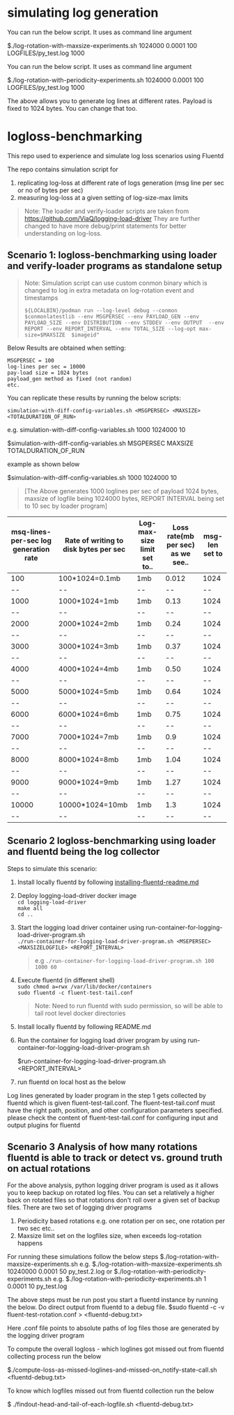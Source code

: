 # simulating log generation 
You can run the below script. It uses <max-log-file-size in bytes> <gap between two consecutive log line in sec> <duration of run in sec> <logfile path> <no of max backupfiles> as command line argument

 $./log-rotation-with-maxsize-experiments.sh 1024000 0.0001 100 LOGFILES/py_test.log 1000
 
You can run the below script. It uses <periodicity at which file get rotated> <gap between two consecutive log line in sec> <duration of run in sec> <logfile path> <no of max backupfiles> as command line argument

 $./log-rotation-with-periodicity-experiments.sh 1024000 0.0001 100 LOGFILES/py_test.log 1000

The above allows you to generate log lines at different rates. Payload is fixed to 1024 bytes. You can change that too.

# logloss-benchmarking
This repo used to experience and simulate log loss scenarios using Fluentd

The repo contains simulation script for 
 1. replicating log-loss at different rate of logs generation (msg line per sec or no of bytes per sec)
 2. measuring log-loss at a given setting of log-size-max limits
 
 > Note: The loader and verify-loader scripts are taken from https://github.com/ViaQ/logging-load-driver
 They are further changed to have more debug/print statements for better understanding on log-loss.

## Scenario 1:  logloss-benchmarking using loader and verify-loader programs as standalone setup

 
 > Note: Simulation script can use custom conmon binary which is changed to log in extra metadata on log-rotation event and timestamps
 >
 > ```${LOCALBIN}/podman run --log-level debug --conmon $conmonlatestlib --env MSGPERSEC --env PAYLOAD_GEN --env PAYLOAD_SIZE --env DISTRIBUTION --env STDDEV --env OUTPUT  --env REPORT --env REPORT_INTERVAL --env TOTAL_SIZE --log-opt max-size=$MAXSIZE  $imageid"``` 
 

 Below Results are obtained when setting:  
 
   `MSGPERSEC = 100`  
   `log-lines per sec = 10000`  
   `pay-load size = 1024 bytes`    
   `payload_gen method as fixed (not random)`   
   `etc.`  
 

 You can replicate these results by running the below scripts:
 

 `simulation-with-diff-config-variables.sh <MSGPERSEC> <MAXSIZE> <TOTALDURATION_OF_RUN>`
 
 e.g. simulation-with-diff-config-variables.sh 1000 1024000 10 

   $simulation-with-diff-config-variables.sh MSGPERSEC MAXSIZE TOTALDURATION_OF_RUN
 
   example as shown below
 
   $simulation-with-diff-config-variables.sh 1000 1024000 10 

 
 > [The Above generates 1000 loglines per sec of payload 1024 bytes, maxsize of logfile being 1024000 bytes, REPORT INTERVAL being set to 10 sec by loader program]

|msq-lines-per-sec log generation rate | Rate of writing to disk bytes per sec | Log-max-size limit set to.. | Loss rate(mb per sec) as we see.. |msg-len set to |
|--|--|--|--|--|
|100  | 100*1024=0.1mb| 1mb | 0.012| 1024 |
|--|--|--|--|--|
|1000 | 1000*1024=1mb | 1mb | 0.13 | 1024 |
|--|--|--|--|--|
|2000 | 2000*1024=2mb | 1mb | 0.24 | 1024 |
|--|--|--|--|--|
|3000 | 3000*1024=3mb | 1mb | 0.37 | 1024 |
|--|--|--|--|--|
|4000 | 4000*1024=4mb | 1mb | 0.50 | 1024 |
|--|--|--|--|--|
|5000 | 5000*1024=5mb | 1mb | 0.64 | 1024 |
|--|--|--|--|--|
|6000 | 6000*1024=6mb | 1mb | 0.75 | 1024 |
|--|--|--|--|--|
|7000 | 7000*1024=7mb | 1mb | 0.9  | 1024 |
|--|--|--|--|--|
|8000 | 8000*1024=8mb | 1mb | 1.04 | 1024 |
|--|--|--|--|--|
|9000 |9000*1024=9mb  | 1mb | 1.27 | 1024 |
|--|--|--|--|--|
|10000|10000*1024=10mb|1mb  | 1.3  | 1024 |
|--|--|--|--|--|


## Scenario 2 logloss-benchmarking using loader and fluentd being the log collector
Steps to simulate this scenario:


   1. Install locally fluentd by following [installing-fluentd-readme.md](installing-fluentd-readme.md)
   2. Deploy logging-load-driver docker image  
      `cd logging-load-driver`    
      `make all`  
      `cd ..`  
   3. Start the logging load driver container using run-container-for-logging-load-driver-program.sh   
      `./run-container-for-logging-load-driver-program.sh <MSEPERSEC> <MAXSIZELOGFILE> <REPORT_INTERVAL>`
             
      > e.g `./run-container-for-logging-load-driver-program.sh 100 1000 60`     
   3. Execute fluentd (in different shell)  
      `sudo chmod a=rwx /var/lib/docker/containers`    
      `sudo fluentd -c fluent-test-tail.conf`  
      
      > Note: Need to run fluentd with sudo permission, so will be able to tail root level docker directories     
      
   1. Install locally fluentd by following README.md
   
   
   2. Run the container for logging load driver program by using run-container-for-logging-load-driver-program.sh 
   
      $run-container-for-logging-load-driver-program.sh <MSEPERSEC> <MAXSIZELOGFILE> <REPORT_INTERVAL>
   
   3. run fluentd on local host as the below 
  
  Log lines generated by loader program in the step 1 gets collected by fluentd which is given fluent-test-tail.conf. The fluent-test-tail.conf must have the right path, position, and other configuration parameters specified.
  please check the content of fluent-test-tail.conf for configuring input and output plugins for fluentd
  

## Scenario 3 Analysis of how many rotations fluentd is able to track or detect vs. ground truth on actual rotations
 
 For the above analysis, python logging driver program is used as it allows you to keep backup on rotated log files. You can set a relatively a higher back on rotated files so that rotations don't roll over a given set of backup files. There are two set of logging driver programs 
  1. Periodicity based rotations e.g. one rotation per on sec, one rotation per two sec etc..
  2. Maxsize limit set on the logfiles size, when exceeds log-rotation happens
  
 For running these simulations follow the below steps
 $./log-rotation-with-maxsize-experiments.sh <maxsizeoflogfiles> <duration-between-two-log-lines> <duration-of-run> <test-log-file-name>
 e.g.
 $./log-rotation-with-maxsize-experiments.sh 10240000 0.0001 50 py_test.2.log
 or
 $./log-rotation-with-periodicity-experiments.sh <time-to-rotate> <duration-between-two-log-lines> <duration-of-run> <test-log-file-name>
 e.g.
 $./log-rotation-with-periodicity-experiments.sh 1 0.0001 10 py_test.log
 
 The above steps must be run post you start a fluentd instance by running the below. Do direct output from fluentd to a debug file.
 $sudo fluentd -c -v fluent-test-rotation.conf  >   <fluentd-debug.txt>
 
 Here .conf file points to absolute paths of log files those are generated by the logging driver program
 
 To compute the overall logloss - which loglines got missed out from fluentd collecting process run the below
 
 $./compute-loss-as-missed-loglines-and-missed-on_notify-state-call.sh <dir-where-logfiles-generated> <fluentd-debug.txt> 
 
 To know which logfiles missed out from fluentd collection run the below
 
 $ ./findout-head-and-tail-of-each-logfile.sh <dir-where-logfiles-generated> <fluentd-debug.txt> 
 
  
